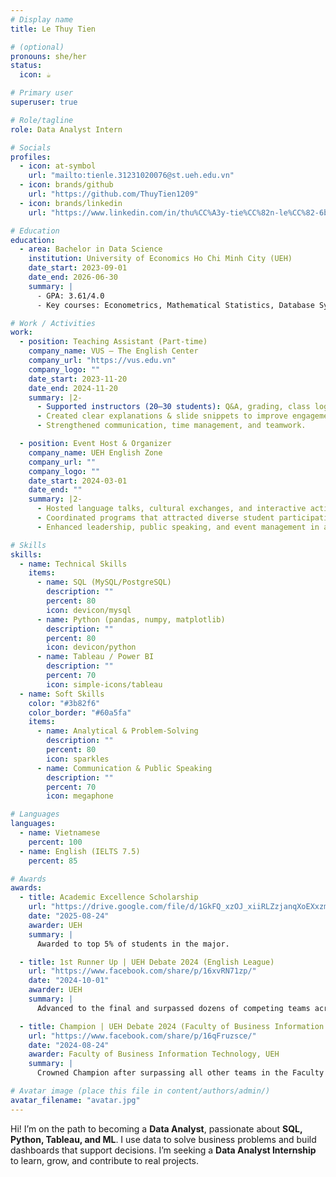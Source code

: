 ```yaml
---
# Display name
title: Le Thuy Tien

# (optional)
pronouns: she/her
status:
  icon: ☕️

# Primary user
superuser: true

# Role/tagline
role: Data Analyst Intern

# Socials
profiles:
  - icon: at-symbol
    url: "mailto:tienle.31231020076@st.ueh.edu.vn"
  - icon: brands/github
    url: "https://github.com/ThuyTien1209"
  - icon: brands/linkedin
    url: "https://www.linkedin.com/in/thu%CC%A3y-tie%CC%82n-le%CC%82-6b2750357/"

# Education
education:
  - area: Bachelor in Data Science
    institution: University of Economics Ho Chi Minh City (UEH)
    date_start: 2023-09-01
    date_end: 2026-06-30
    summary: |
      - GPA: 3.61/4.0
      - Key courses: Econometrics, Mathematical Statistics, Database Systems, Data Structures & Algorithms, AI/ML.

# Work / Activities
work:
  - position: Teaching Assistant (Part-time)
    company_name: VUS – The English Center
    company_url: "https://vus.edu.vn"
    company_logo: ""
    date_start: 2023-11-20
    date_end: 2024-11-20
    summary: |2-
      - Supported instructors (20–30 students): Q&A, grading, class logistics.
      - Created clear explanations & slide snippets to improve engagement.
      - Strengthened communication, time management, and teamwork.

  - position: Event Host & Organizer
    company_name: UEH English Zone
    company_url: ""
    company_logo: ""
    date_start: 2024-03-01
    date_end: ""
    summary: |2-
      - Hosted language talks, cultural exchanges, and interactive activities.
      - Coordinated programs that attracted diverse student participation.
      - Enhanced leadership, public speaking, and event management in an English-only environment.

# Skills
skills:
  - name: Technical Skills
    items:
      - name: SQL (MySQL/PostgreSQL)
        description: ""
        percent: 80
        icon: devicon/mysql
      - name: Python (pandas, numpy, matplotlib)
        description: ""
        percent: 80
        icon: devicon/python
      - name: Tableau / Power BI
        description: ""
        percent: 70
        icon: simple-icons/tableau
  - name: Soft Skills
    color: "#3b82f6"
    color_border: "#60a5fa"
    items:
      - name: Analytical & Problem-Solving
        description: ""
        percent: 80
        icon: sparkles
      - name: Communication & Public Speaking
        description: ""
        percent: 70
        icon: megaphone

# Languages
languages:
  - name: Vietnamese
    percent: 100
  - name: English (IELTS 7.5)
    percent: 85

# Awards
awards:
  - title: Academic Excellence Scholarship
    url: "https://drive.google.com/file/d/1GkFQ_xzOJ_xiiRLZzjanqXoEXxzma7M0/view?usp=sharing"
    date: "2025-08-24"
    awarder: UEH
    summary: |
      Awarded to top 5% of students in the major.

  - title: 1st Runner Up | UEH Debate 2024 (English League)
    url: "https://www.facebook.com/share/p/16xvRN71zp/"
    date: "2024-10-01"
    awarder: UEH
    summary: |
      Advanced to the final and surpassed dozens of competing teams across UEH; refined English public speaking and critical thinking.

  - title: Champion | UEH Debate 2024 (Faculty of Business Information Technology)
    url: "https://www.facebook.com/share/p/16qFruzsce/"
    date: "2024-08-24"
    awarder: Faculty of Business Information Technology, UEH
    summary: |
      Crowned Champion after surpassing all other teams in the Faculty tournament; demonstrated persuasive communication and strategic argumentation.

# Avatar image (place this file in content/authors/admin/)
avatar_filename: "avatar.jpg"
---
```

Hi! I’m on the path to becoming a **Data Analyst**, passionate about **SQL, Python, Tableau, and ML**.
I use data to solve business problems and build dashboards that support decisions.
I’m seeking a **Data Analyst Internship** to learn, grow, and contribute to real projects.
